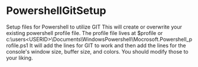 # PowershellGitSetup
Setup files for Powershell to utilize GIT
This will create or overwrite your existing powershell profile file.
The profile file lives at $profile or c:\users\<USERID>\Documents\WindowsPowershell\Mocrosoft.Powershell_profile.ps1
It will add the lines for GIT to work and then add the lines for the console's
window size, buffer size, and colors.  You should modify those to your liking.

